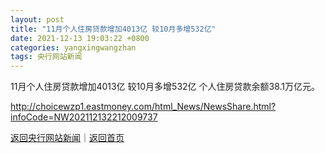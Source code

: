 ```yaml
---
layout: post
title: "11月个人住房贷款增加4013亿 较10月多增532亿"
date: 2021-12-13 19:03:22 +0800
categories: yangxingwangzhan
tags: 央行网站新闻
---
```

11月个人住房贷款增加4013亿 较10月多增532亿
个人住房贷款余额38.1万亿元。

<http://choicewzp1.eastmoney.com/html_News/NewsShare.html?infoCode=NW202112132212009737>

[返回央行网站新闻](//finews.withounder.com/yangxingwangzhan/)｜[返回首页](//finews.withounder.com/)